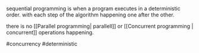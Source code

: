 sequential programming is when a program executes in a deterministic order.
with each step of the algorithm happening one after the other. 

there is no [[Parallel programming| parallell]] or [[Concurrent programming | concurrent]] operations happening.


#concurrency 
#deterministic